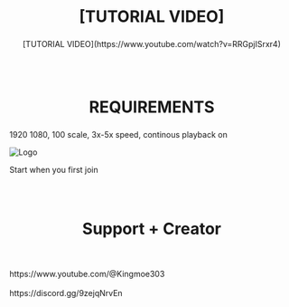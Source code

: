 <h1 align="center">[TUTORIAL VIDEO]</h1>

###
<p align="center">[TUTORIAL VIDEO](https://www.youtube.com/watch?v=RRGpjISrxr4)</p>

###

<h2 align="left"></h2>

###

<br clear="both">

<h1 align="center">REQUIREMENTS</h1>

###

<p align="left">1920 1080, 100 scale, 3x-5x speed, continous playback on</p>

![Logo](https://i.postimg.cc/7L3ypCNq/image-2025-05-14-121327440.png)

Start when you first join

###

<br clear="both">

<h1 align="center">Support + Creator</h1>

###

<br clear="both">

<p align="left">https://www.youtube.com/@Kingmoe303<br><br>https://discord.gg/9zejqNrvEn</p>

###
